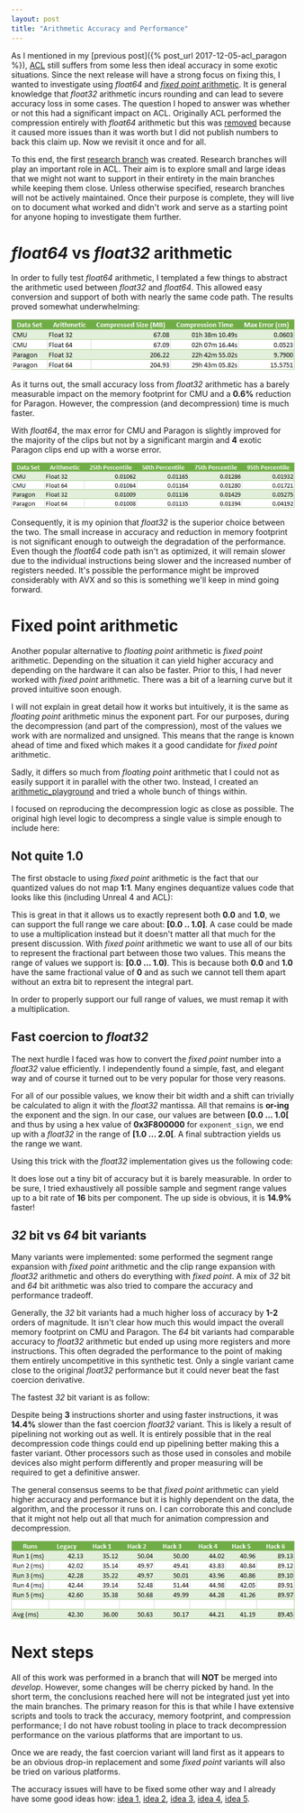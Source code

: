 ```yaml
---
layout: post
title: "Arithmetic Accuracy and Performance"
---
```

As I mentioned in my [previous post]({% post_url 2017-12-05-acl_paragon %}), [ACL](https://github.com/nfrechette/acl) still suffers from some less then ideal accuracy in some exotic situations. Since the next release will have a strong focus on fixing this, I wanted to investigate using *float64* and [*fixed point* arithmetic](https://en.wikipedia.org/wiki/Fixed-point_arithmetic). It is general knowledge that *float32* arithmetic incurs rounding and can lead to severe accuracy loss in some cases. The question I hoped to answer was whether or not this had a significant impact on ACL. Originally ACL performed the compression entirely with *float64* arithmetic but this was [removed](https://github.com/nfrechette/acl/releases/tag/v0.3.0) because it caused more issues than it was worth but I did not publish numbers to back this claim up. Now we revisit it once and for all.

To this end, the first [research branch](https://github.com/nfrechette/acl/tree/research/float-vs-double-vs-fixed-point) was created. Research branches will play an important role in ACL. Their aim is to explore small and large ideas that we might not want to support in their entirety in the main branches while keeping them close. Unless otherwise specified, research branches will not be actively maintained. Once their purpose is complete, they will live on to document what worked and didn't work and serve as a starting point for anyone hoping to investigate them further.

# *float64* vs *float32* arithmetic

In order to fully test *float64* arithmetic, I templated a few things to abstract the arithmetic used between *float32* and *float64*. This allowed easy conversion and support of both with nearly the same code path. The results proved somewhat underwhelming:

![Float32 VS Float64 Stat Summary](/public/acl/arithmetic_float32_float64_summary.png)

As it turns out, the small accuracy loss from *float32* arithmetic has a barely measurable impact on the memory footprint for CMU and a **0.6%** reduction for Paragon. However, the compression (and decompression) time is much faster.

With *float64*, the max error for CMU and Paragon is slightly improved for the majority of the clips but not by a significant margin and **4** exotic Paragon clips end up with a worse error.

![Float32 VS Float64 Max Error Distribution](/public/acl/arithmetic_max_error_distribution.png)

Consequently, it is my opinion that *float32* is the superior choice between the two. The small increase in accuracy and reduction in memory footprint is not significant enough to outweigh the degradation of the performance. Even though the *float64* code path isn't as optimized, it will remain slower due to the individual instructions being slower and the increased number of registers needed. It's possible the performance might be improved considerably with AVX and so this is something we'll keep in mind going forward.

# Fixed point arithmetic

Another popular alternative to *floating point* arithmetic is *fixed point* arithmetic. Depending on the situation it can yield higher accuracy and depending on the hardware it can also be faster. Prior to this, I had never worked with *fixed point* arithmetic. There was a bit of a learning curve but it proved intuitive soon enough.

I will not explain in great detail how it works but intuitively, it is the same as *floating point* arithmetic minus the exponent part. For our purposes, during the decompression (and part of the compression), most of the values we work with are normalized and unsigned. This means that the range is known ahead of time and fixed which makes it a good candidate for *fixed point* arithmetic.

Sadly, it differs so much from *floating point* arithmetic that I could not as easily support it in parallel with the other two. Instead, I created an [arithmetic_playground](https://github.com/nfrechette/acl/tree/research/float-vs-double-vs-fixed-point/tools/arithmetic_playground) and tried a whole bunch of things within.

I focused on reproducing the decompression logic as close as possible. The original high level logic to decompress a single value is simple enough to include here:

<script src="https://gist.github.com/nfrechette/2fe5be8ea2de50353e327164a3d3c15c.js"></script>

## Not quite 1.0

The first obstacle to using *fixed point* arithmetic is the fact that our quantized values do not map **1:1**. Many engines dequantize values code that looks like this (including Unreal 4 and ACL):

<script src="https://gist.github.com/nfrechette/28a61b389e3483c224da53333662ccd0.js"></script>

This is great in that it allows us to exactly represent both **0.0** and **1.0**, we can support the full range we care about: **[0.0 .. 1.0]**. A case could be made to use a multiplication instead but it doesn't matter all that much for the present discussion. With *fixed point* arithmetic we want to use all of our bits to represent the fractional part between those two values. This means the range of values we support is: **[0.0 ... 1.0)**. This is because both **0.0** and **1.0** have the same fractional value of **0** and as such we cannot tell them apart without an extra bit to represent the integral part.

<script src="https://gist.github.com/nfrechette/d25f334afa7da3a6650ab19d3e8dec17.js"></script>

In order to properly support our full range of values, we must remap it with a multiplication.

<script src="https://gist.github.com/nfrechette/8c47551ebb5a2047d0d8584879a502d8.js"></script>

## Fast coercion to *float32*

The next hurdle I faced was how to convert the *fixed point* number into a *float32* value efficiently. I independently found a simple, fast, and elegant way and of course it turned out to be very popular for those very reasons.

<script src="https://gist.github.com/nfrechette/eadfee26cc88ca4676c1cc8e96f53415.js"></script>

For all of our possible values, we know their bit width and a shift can trivially be calculated to align it with the *float32* mantissa. All that remains is **or-ing** the exponent and the sign. In our case, our values are between **[0.0 ... 1.0[** and thus by using a hex value of **0x3F800000** for `exponent_sign`, we end up with a *float32* in the range of **[1.0 ... 2.0[**. A final subtraction yields us the range we want.

Using this trick with the *float32* implementation gives us the following code:

<script src="https://gist.github.com/nfrechette/d230108509c27bb648a89a4bc333c8db.js"></script>

It does lose out a tiny bit of accuracy but it is barely measurable. In order to be sure, I tried exhaustively all possible sample and segment range values up to a bit rate of **16** bits per component. The up side is obvious, it is **14.9%** faster!

## *32* bit vs *64* bit variants

Many variants were implemented: some performed the segment range expansion with *fixed point* arithmetic and the clip range expansion with *float32* arithmetic and others do everything with *fixed point*. A mix of *32* bit and *64* bit arithmetic was also tried to compare the accuracy and performance tradeoff.

Generally, the *32* bit variants had a much higher loss of accuracy by **1-2** orders of magnitude. It isn't clear how much this would impact the overall memory footprint on CMU and Paragon. The *64* bit variants had comparable accuracy to *float32* arithmetic but ended up using more registers and more instructions. This often degraded the performance to the point of making them entirely uncompetitive in this synthetic test. Only a single variant came close to the original *float32* performance but it could never beat the fast coercion derivative.

The fastest *32* bit variant is as follow:

<script src="https://gist.github.com/nfrechette/6f17bba9035968ba47451c24b7519dc4.js"></script>

Despite being **3** instructions shorter and using faster instructions, it was **14.4%** slower than the fast coercion *float32* variant. This is likely a result of pipelining not working out as well. It is entirely possible that in the real decompression code things could end up pipelining better making this a faster variant. Other processors such as those used in consoles and mobile devices also might perform differently and proper measuring will be required to get a definitive answer.

The general consensus seems to be that *fixed point* arithmetic can yield higher accuracy and performance but it is highly dependent on the data, the algorithm, and the processor it runs on. I can corroborate this and conclude that it might not help out all that much for animation compression and decompression.

![Fixed Point Performance](/public/acl/arithmetic_fixed_point_perf.png)

# Next steps

All of this work was performed in a branch that will **NOT** be merged into *develop*. However, some changes will be cherry picked by hand. In the short term, the conclusions reached here will not be integrated just yet into the main branches. The primary reason for this is that while I have extensive scripts and tools to track the accuracy, memory footprint, and compression performance; I do not have robust tooling in place to track decompression performance on the various platforms that are important to us.

Once we are ready, the fast coercion variant will land first as it appears to be an obvious drop-in replacement and some *fixed point* variants will also be tried on various platforms.

The accuracy issues will have to be fixed some other way and I already have some good ideas how: [idea 1](https://github.com/nfrechette/acl/issues/19), [idea 2](https://github.com/nfrechette/acl/issues/20), [idea 3](https://github.com/nfrechette/acl/issues/47), [idea 4](https://github.com/nfrechette/acl/issues/50), [idea 5](https://github.com/nfrechette/acl/issues/51).

